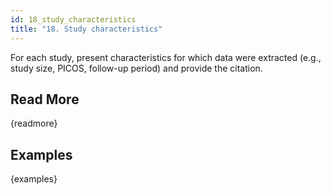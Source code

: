 ```yaml
---
id: 18_study_characteristics
title: "18. Study characteristics"
---
```

For each study, present characteristics for which data were extracted (e.g., study size, PICOS, follow-up period) and provide the citation.

## Read More

{readmore}

## Examples

{examples}